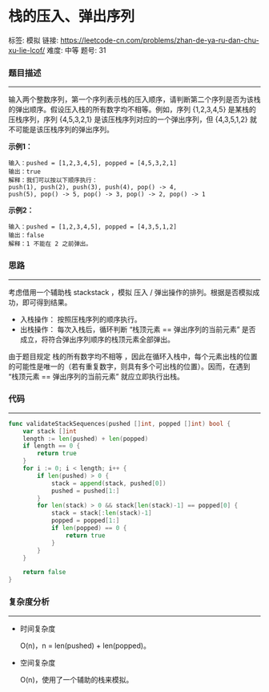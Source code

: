 # 栈的压入、弹出序列

标签: 模拟
链接: https://leetcode-cn.com/problems/zhan-de-ya-ru-dan-chu-xu-lie-lcof/
难度: 中等
题号: 31

### 题目描述

---

输入两个整数序列，第一个序列表示栈的压入顺序，请判断第二个序列是否为该栈的弹出顺序。假设压入栈的所有数字均不相等。例如，序列 {1,2,3,4,5} 是某栈的压栈序列，序列 {4,5,3,2,1} 是该压栈序列对应的一个弹出序列，但 {4,3,5,1,2} 就不可能是该压栈序列的弹出序列。

**示例1：**

```
输入：pushed = [1,2,3,4,5], popped = [4,5,3,2,1]
输出：true
解释：我们可以按以下顺序执行：
push(1), push(2), push(3), push(4), pop() -> 4,
push(5), pop() -> 5, pop() -> 3, pop() -> 2, pop() -> 1
```

**示例2：**

```
输入：pushed = [1,2,3,4,5], popped = [4,3,5,1,2]
输出：false
解释：1 不能在 2 之前弹出。
```

### 思路

---

考虑借用一个辅助栈 stackstack ，模拟 压入 / 弹出操作的排列。根据是否模拟成功，即可得到结果。

- 入栈操作： 按照压栈序列的顺序执行。
- 出栈操作： 每次入栈后，循环判断 “栈顶元素 == 弹出序列的当前元素” 是否成立，将符合弹出序列顺序的栈顶元素全部弹出。

由于题目规定 栈的所有数字均不相等 ，因此在循环入栈中，每个元素出栈的位置的可能性是唯一的（若有重复数字，则具有多个可出栈的位置）。因而，在遇到 “栈顶元素 == 弹出序列的当前元素” 就应立即执行出栈。

### 代码

---

```go
func validateStackSequences(pushed []int, popped []int) bool {
    var stack []int
    length := len(pushed) + len(popped)
    if length == 0 {
        return true
    }
    for i := 0; i < length; i++ {
        if len(pushed) > 0 {
            stack = append(stack, pushed[0])
            pushed = pushed[1:]
        }
        for len(stack) > 0 && stack[len(stack)-1] == popped[0] {
            stack = stack[:len(stack)-1]
            popped = popped[1:]
            if len(popped) == 0 {
                return true
            }
        }
    }

    return false
}
```

### 复杂度分析

---

- 时间复杂度

    O(n)，n = len(pushed) + len(popped)。

- 空间复杂度

    O(n)，使用了一个辅助的栈来模拟。